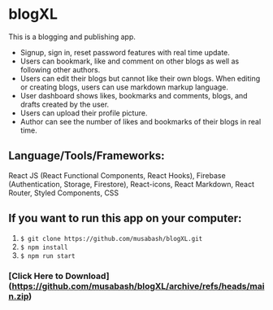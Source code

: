 # blogXL

This is a blogging and publishing app.
+	Signup, sign in, reset password features with real time update.
+	Users can bookmark, like and comment on other blogs as well as following other authors.
+	Users can edit their blogs but cannot like their own blogs. When editing or creating blogs, users can use markdown markup language.
+	User dashboard shows likes, bookmarks and comments, blogs, and drafts created by the user.
+	Users can upload their profile picture.
+	Author can see the number of likes and bookmarks of their blogs in real time.

## Language/Tools/Frameworks:
React JS (React Functional Components, React Hooks), Firebase (Authentication, Storage, Firestore), React-icons, React Markdown, React Router, Styled Components, CSS

## If you want to run this app on your computer:
1. `$ git clone https://github.com/musabash/blogXL.git`
2. `$ npm install`
3. `$ npm run start`

### [Click Here to Download] (https://github.com/musabash/blogXL/archive/refs/heads/main.zip)


